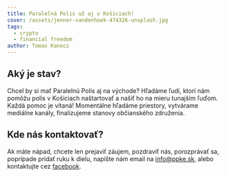 ```yaml
---
title: Paralelná Polis už aj v Košiciach!
cover: /assets/jenner-vandenhoek-474326-unsplash.jpg
tags:
  - crypto
  - financial freedom
author: Tomas Kanocz
---
```


## Aký je stav?

Chcel by si mať Paralelnú Polis aj na východe? Hľadáme ľudí, ktorí nám pomôžu polis v Košiciach naštartovať a našiť ho na mieru tunajším ľuďom. Každá pomoc je vítaná! Momentálne hľadáme priestory, vytvárame mediálne kanály, finalizujeme stanovy občianského združenia.

## Kde nás kontaktovať?

Ak máte nápad, chcete len prejaviť záujem, pozdraviť nás, porozprávať sa, poprípade pridať ruku k dielu, napíšte nám email na [info@ppke.sk](mailto:info@ppke.sk), alebo kontaktujte cez [facebook](https://www.facebook.com/paralelnapoliske).
